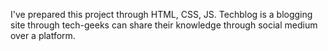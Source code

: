 I've prepared this project through HTML, CSS, JS. Techblog is a blogging site through tech-geeks can share their knowledge through social medium over a platform.
